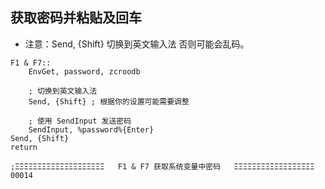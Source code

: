 ## 获取密码并粘贴及回车
- 注意：Send, {Shift} 切换到英文输入法 否则可能会乱码。


```
F1 & F7::
    EnvGet, password, zcroodb

    ; 切换到英文输入法
    Send, {Shift} ; 根据你的设置可能需要调整

    ; 使用 SendInput 发送密码
    SendInput, %password%{Enter}
Send, {Shift}
return

;ΞΞΞΞΞΞΞΞΞΞΞΞΞΞΞΞΞΞΞΞ   F1 & F7 获取系统变量中密码   ΞΞΞΞΞΞΞΞΞΞΞΞΞΞΞΞΞΞ 00014
```